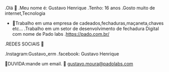 
  .Olá 👋
  .Meu nome é:  Gustavo Henrique 
  .Tenho: 16 anos
  .Gosto muito de internet,Tecnologia  
- 🔭Trabalho em uma empresa de cadeados,fechaduras,maçaneta,chaves etc...
 .Trabalho em um setor de desenvolvimento de fechadura Digital com nome de Pado labs
 .https://pado.com.br/


 .REDES SOCIAIS 💬

 .Instagram:Gustavo_erm
 .facebook: Gustavo Henrique

  🤔DUVIDA:mande um email.
             💬 
 gustavo.moura@padolabs.com
